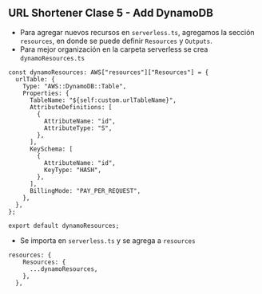 ## URL Shortener Clase 5 - Add DynamoDB

- Para agregar nuevos recursos en `serverless.ts`, agregamos la sección `resources`, en donde se puede definir `Resources` y `Outputs`.
- Para mejor organización en la carpeta serverless se crea `dynamoResources.ts`

```
const dynamoResources: AWS["resources"]["Resources"] = {
  urlTable: {
    Type: "AWS::DynamoDB::Table",
    Properties: {
      TableName: "${self:custom.urlTableName}",
      AttributeDefinitions: [
        {
          AttributeName: "id",
          AttributeType: "S",
        },
      ],
      KeySchema: [
        {
          AttributeName: "id",
          KeyType: "HASH",
        },
      ],
      BillingMode: "PAY_PER_REQUEST",
    },
  },
};

export default dynamoResources;
```

- Se importa en `serverless.ts` y se agrega a `resources`

```
resources: {
    Resources: {
      ...dynamoResources,
    },
  },
```
